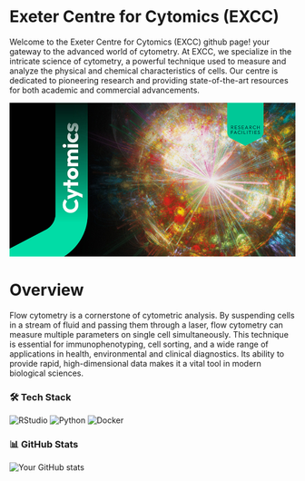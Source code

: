 # Exeter Centre for Cytomics (EXCC)

Welcome to the Exeter Centre for Cytomics (EXCC) github page!
your gateway to the advanced world of cytometry. At EXCC, we specialize in the intricate science of cytometry, a powerful technique used to measure and analyze the physical and chemical characteristics of cells. 
Our centre is dedicated to pioneering research and providing state-of-the-art resources for both academic and commercial advancements.

![Project Logo](https://github.com/exeter-cytomics/exeter-cytomics/blob/main/Intro_img/Cytomics-Web-banner-930.jpg) 

# Overview

Flow cytometry is a cornerstone of cytometric analysis. By suspending cells in a stream of fluid and passing them through a laser, flow cytometry can measure multiple parameters on single cell simultaneously. 
This technique is essential for immunophenotyping, cell sorting, and a wide range of applications in health, environmental and clinical diagnostics. 
Its ability to provide rapid, high-dimensional data makes it a vital tool in modern biological sciences.

### 🛠️ Tech Stack
![RStudio](https://img.shields.io/badge/-RStudio-75AADB?logo=rstudio&logoColor=white&style=flat)
![Python](https://img.shields.io/badge/-Python-3776AB?logo=python&logoColor=white&style=flat)
![Docker](https://img.shields.io/badge/-Docker-2496ED?logo=docker&logoColor=white&style=flat)

### 📊 GitHub Stats
![Your GitHub stats](https://github-readme-stats.vercel.app/api?username=exeter-cytomics&show_icons=true&theme=radical)
